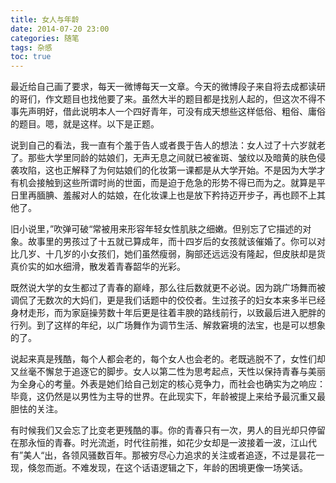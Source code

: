 ```yaml
---
title: 女人与年龄
date: 2014-07-20 23:00
categories: 随笔
tags: 杂感
toc: true
---
```

最近给自己画了要求，每天一微博每天一文章。今天的微博段子来自将去成都读研的哥们，作文题目也找他要了来。虽然大半的题目都是找别人起的，但这次不得不事先声明好，借此说明本人一个四好青年，可没有成天想些这样低俗、粗俗、庸俗的题目。嗯，就是这样。以下是正题。

说到自己的看法，我一直有个羞于告人或者畏于告人的想法：女人过了十六岁就老了。那些大学里同龄的姑娘们，无声无息之间就已被雀斑、皱纹以及暗黄的肤色侵袭攻陷，这也正解释了为何姑娘们的化妆第一课都是从大学开始。不是因为大学才有机会接触到这些所谓时尚的世面，而是迫于危急的形势不得已而为之。就算是平日里再腼腆、羞赧对人的姑娘，在化妆课上也是放下矜持迈开步子，再也顾不上其他了。

旧小说里，”吹弹可破“常被用来形容年轻女性肌肤之细嫩。但别忘了它描述的对象。故事里的男孩过了十五就已算成年，而十四岁后的女孩就该催婚了。你可以对比几岁、十几岁的小女孩们，她们虽然瘦弱，胸部还远远没有隆起，但皮肤却是货真价实的如水细滑，散发着青春韶华的光彩。

既然说大学的女生都过了青春的巅峰，那么往后数就更不必说。因为跳广场舞而被调侃了无数次的大妈们，更是我们话题中的佼佼者。生过孩子的妇女本来多半已经身材走形，而为家庭操劳数十年后更是往着丰腴的路线前行，以致最后进入肥胖的行列。到了这样的年纪，以广场舞作为调节生活、解救窘境的法宝，也是可以想象的了。

说起来真是残酷，每个人都会老的，每个女人也会老的。老既逃脱不了，女性们却又丝毫不懈怠于追逐它的脚步。女人以第二性为思考起点，天性以保持青春与美丽为全身心的考量。外表是她们给自己划定的核心竞争力，而社会也确实为之响应：毕竟，这仍然是以男性为主导的世界。在此现实下，年龄被提上来给予最沉重又最胆怯的关注。

有时候我们又会忘了比变老更残酷的事。你的青春只有一次，男人的目光却只停留在那永恒的青春。时光流逝，时代往前推，如花少女却是一波接着一波，江山代有”美人“出，各领风骚数百年。那被穷尽心力追求的关注或者追逐，不过是昙花一现，倏忽而逝。不难发现，在这个话语逻辑之下，年龄的困境更像一场笑话。












